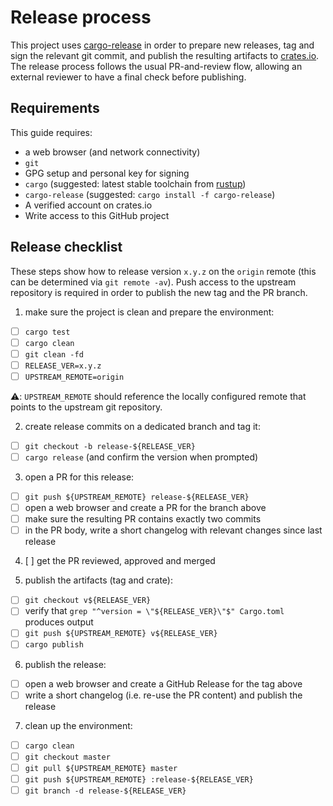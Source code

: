 # Release process

This project uses [cargo-release][cargo-release] in order to prepare new releases, tag and sign the relevant git commit, and publish the resulting artifacts to [crates.io][crates-io].
The release process follows the usual PR-and-review flow, allowing an external reviewer to have a final check before publishing.

## Requirements

This guide requires:

 * a web browser (and network connectivity)
 * `git`
 * GPG setup and personal key for signing
 * `cargo` (suggested: latest stable toolchain from [rustup][rustup])
 * `cargo-release` (suggested: `cargo install -f cargo-release`)
 * A verified account on crates.io
 * Write access to this GitHub project

## Release checklist

These steps show how to release version `x.y.z` on the `origin` remote (this can be determined via `git remote -av`).
Push access to the upstream repository is required in order to publish the new tag and the PR branch.

1. make sure the project is clean and prepare the environment:
  - [ ] `cargo test`
  - [ ] `cargo clean`
  - [ ] `git clean -fd`
  - [ ] `RELEASE_VER=x.y.z`
  - [ ] `UPSTREAM_REMOTE=origin`

:warning:: `UPSTREAM_REMOTE` should reference the locally configured remote that points to the upstream git repository.

2. create release commits on a dedicated branch and tag it:
  - [ ] `git checkout -b release-${RELEASE_VER}`
  - [ ] `cargo release` (and confirm the version when prompted)

3. open a PR for this release:
  - [ ] `git push ${UPSTREAM_REMOTE} release-${RELEASE_VER}`
  - [ ] open a web browser and create a PR for the branch above
  - [ ] make sure the resulting PR contains exactly two commits
  - [ ] in the PR body, write a short changelog with relevant changes since last release

4. [ ] get the PR reviewed, approved and merged

5. publish the artifacts (tag and crate):
  - [ ] `git checkout v${RELEASE_VER}`
  - [ ] verify that `grep "^version = \"${RELEASE_VER}\"$" Cargo.toml` produces output
  - [ ] `git push ${UPSTREAM_REMOTE} v${RELEASE_VER}`
  - [ ] `cargo publish`

6. publish the release:
  - [ ] open a web browser and create a GitHub Release for the tag above
  - [ ] write a short changelog (i.e. re-use the PR content) and publish the release

7. clean up the environment:
  - [ ] `cargo clean`
  - [ ] `git checkout master`
  - [ ] `git pull ${UPSTREAM_REMOTE} master`
  - [ ] `git push ${UPSTREAM_REMOTE} :release-${RELEASE_VER}`
  - [ ] `git branch -d release-${RELEASE_VER}`

[cargo-release]: https://github.com/sunng87/cargo-release
[rustup]: https://rustup.rs/
[crates-io]: https://crates.io/
